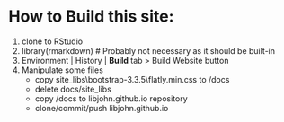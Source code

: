 # How to Build this site:

1. clone to RStudio
2. library(rmarkdown)  # Probably not necessary as it should be built-in
3. Environment | History | **Build** tab > Build Website button
4. Manipulate some files
    - copy site_libs\bootstrap-3.3.5\flatly.min.css to /docs
    - delete docs/site_libs
    - copy /docs to libjohn.github.io repository
    - clone/commit/push libjohn.github.io
